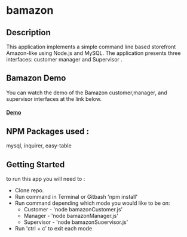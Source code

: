 # bamazon

## **Description**

This application implements a simple command line based storefront Amazon-like using Node.js and MySQL. The application presents three interfaces: customer manager and Supervisor .


## **Bamazon Demo**
You can  watch the demo of the Bamazon customer,manager, and supervisor interfaces at the link below. 
 #### [Demo](https://drive.google.com/file/d/1DvVVAxkm9J55lnXz6ph0w35bYYc8Gx1S/view)


## **NPM Packages used :**
mysql, inquirer, easy-table


## **Getting Started**
to run this app you will need to :
* Clone repo.
* Run command in Terminal or Gitbash 'npm install'
* Run command depending which mode you would like to be on:
    * Customer - 'node  bamazonCustomer.js'
    * Manager - 'node bamazonManager.js'
    * Supervisor - 'node bamazonSuoervisor.js'
* Run 'ctrl + c' to exit each mode




